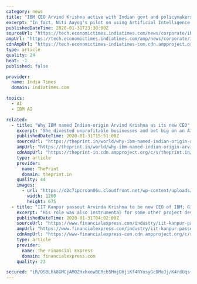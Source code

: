 ```yaml
---
category: news
title: "IBM CEO Arvind Krishna active with Indian govt and policymakers"
excerpt: "In fact, Niti Aayog's pilot on using Artificial Intelligence (AI) for precision agriculture was Krishna's brainchild ... Krishna, who holds several patents himself, started out at IBM in 1990 at the Watson Research division. Karan Bajwa, former CEO of IBM India, says Krishna was his mentor for three years and is extremely humble and good ..."
publishedDateTime: 2020-01-31T23:30:00Z
sourceUrl: "https://tech.economictimes.indiatimes.com/news/corporate/ibm-ceo-arvind-krishna-active-with-indian-govt-and-policymakers/73814975"
ampUrl: "https://tech.economictimes.indiatimes.com/amp/news/corporate/ibm-ceo-arvind-krishna-active-with-indian-govt-and-policymakers/73814975"
cdnAmpUrl: "https://tech-economictimes-indiatimes-com.cdn.ampproject.org/c/s/tech.economictimes.indiatimes.com/amp/news/corporate/ibm-ceo-arvind-krishna-active-with-indian-govt-and-policymakers/73814975"
type: article
quality: 24
heat: -1
published: false

provider:
  name: India Times
  domain: indiatimes.com

topics:
  - AI
  - IBM AI

related:
  - title: "Why IBM named Indian-origin Arvind Krishna as its new CEO"
    excerpt: "She divested unprofitable businesses and bet big on an AI data-analytics tool called Watson. Yet the efforts were stymied by the emergence of a new competitor in the delivery of computing over the internet: Amazon.com Inc. During one particularly painful several-year stretch, IBM’s sales declined for 17 quarters in a row. For its part ..."
    publishedDateTime: 2020-01-31T15:51:00Z
    sourceUrl: "https://theprint.in/world/why-ibm-named-indian-origin-arvind-krishna-as-its-new-ceo/357639/"
    ampUrl: "https://theprint.in/world/why-ibm-named-indian-origin-arvind-krishna-as-its-new-ceo/357639/?amp"
    cdnAmpUrl: "https://theprint-in.cdn.ampproject.org/c/s/theprint.in/world/why-ibm-named-indian-origin-arvind-krishna-as-its-new-ceo/357639/?amp"
    type: article
    provider:
      name: ThePrint
      domain: theprint.in
    quality: 44
    images:
      - url: "https://d2c7ipcroan06u.cloudfront.net/wp-content/uploads/2020/01/32208094297_6377e3fda5_o-scaled-e1580472636990.jpg"
        width: 1200
        height: 675
  - title: "IIT Kanpur passout Arvinda Krishna to be new CEO of IBM; Ginni Rometty to move on as Executive Chairman"
    excerpt: "His role was also instrumental for some other project developments at IBM such as artificial intelligence, cloud and quantum computing ... His Linkedin profile shows he has spent all his working life in IBM with roles spanning from a member in the Watson research team to serving as general manager and senior vice president of several businesses ..."
    publishedDateTime: 2020-01-31T04:02:00Z
    sourceUrl: "https://www.financialexpress.com/industry/iit-kanpur-passout-arvinda-krishna-to-be-new-ceo-of-ibm-ginni-rometty-to-move-on-as-executive-chairman/1840972/"
    ampUrl: "https://www.financialexpress.com/industry/iit-kanpur-passout-arvinda-krishna-to-be-new-ceo-of-ibm-ginni-rometty-to-move-on-as-executive-chairman/1840972/lite/"
    cdnAmpUrl: "https://www-financialexpress-com.cdn.ampproject.org/c/s/www.financialexpress.com/industry/iit-kanpur-passout-arvinda-krishna-to-be-new-ceo-of-ibm-ginni-rometty-to-move-on-as-executive-chairman/1840972/lite/"
    type: article
    provider:
      name: The Financial Express
      domain: financialexpress.com
    quality: 23

secured: "iR/OSBLhk8GMCjAMOZHxhxewBERcb5MmjOHjiKf4RYosyGcDMoJj/K4rdUqs+FuCz3lrei2jIT9/rpBjagFM1oqAwgu5vFu04uA2Vj/hdNYQh3mst0kL7kaTI34A1W8yKVrmMeiZC/5ueS+KlzpO5dWf606cBuIZWhgImnTBd9eaS58wfw1Ro/LJRa0xRza5PXiQflXPvWKj0PzVxMKBG4rQex3nvPAaLD5tzKC+RsNudKlRut40DWKa0loTAG9csvMhIeggIK2UfNBsl+6j/JTTsJSpr1loUfRJ5TVY938npfra7p9+89UgY9SXf6ps;E+7AsrstJ3+927OhvDITsg=="
---
```


